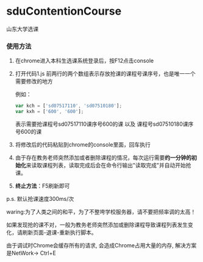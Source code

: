 # sduContentionCourse

山东大学选课

### 使用方法

1. 在chrome进入本科生选课系统登录后，按F12点击console

2. 打开代码1.js 前两行的两个数组表示存放抢课的课程号课序号，也是唯一一个需要修改的地方

   例如：

   ```js
   var kch = ['sd07517110', 'sd07510180'];
   var kxh = ['600', '600'];
   ```

   表示需要抢课程号sd07517110课序号600的课 以及 课程号sd07510180课序号600的课  

3. 将修改后的代码粘贴到chrome的console里面，回车执行 
4. 由于存在教务老师突然添加或者删除课程的情况，每次运行需要**约一分钟的初始化**来读取课程列表，读取完成后会在命令行输出"读取完成"并自动开始抢课。
5. **终止方法**：F5刷新即可

p.s. 默认抢课速度300ms/次

waring:为了人类之间的和平，为了不整垮学校服务器，请不要把频率调的太高！

如果发现抢的课不对，一般为教务老师突然添加或删除课程导致课程列表发生变化，请刷新页面-退课-重新执行脚本。

由于调试时Chrome会缓存所有的请求, 会造成Chrome占用大量的内存, 解决方案是NetWork-> Ctrl+E
